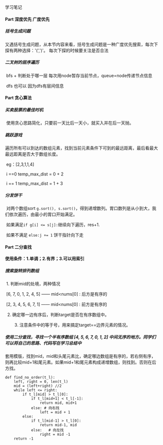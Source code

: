 学习笔记

#### Part 深度优先 广度优先

##### 括号生成问题

​	又遇括号生成问题，从本节内容来看，括号生成问题是一种广度优先搜索，每次下探有两种选择：'(',')'。 每次下探的时候要关注是否合法

##### 二叉树的层序遍历

​	bfs + 判断处于哪一层 每次用node暂存当前节点，queue=node传递节点信息

​	dfs 也可以 因为dfs有层间信息

#### Part 贪心算法

##### 买卖股票的最佳时机

​	使用贪心思路简化，只要前一天比后一天小，就买入并在后一天抛。

##### 跳跃游戏

​	遍历所有可以到达的数组元素，找到当前元素条件下可到的最远距离，最后看最大最远距离是否大于数组长度。

​	eg：[2,3,1,1,4] 

​			i ==0 temp_max_dist = 0 + 2

​			i == 1 temp_max_dist = 1 + 3

##### 分发饼干

​	对两个数组sort `g.sort(), s.sort()`，得到递增数列。胃口数列是从小到大，我们依次遍历，由最小的胃口开始满足。

​	如果满足`if g[i] <= s[j]:`继续向下遍历，res+1.

​	如果不满足 `else:j += 1`  饼干指针向下走

#### Part 二分查找

**使用条件：1.单调；2.有界；3.可以用索引**

##### 搜索旋转排列数组

​	1. 判断mid的处境，两种情况

​		[6, 7, 0, 1, 2, 4, 5]	——   mid<nums[0] : 后方是有序的

​		[2, 3, 4, 5, 6, 7, 1]	——   mid<nums[0] : 前方是有序的

2. 确定哪一边有序后，判断target是否在有序数组中。

 	3. 注意条件中的等于号，用来搞定target==边界元素的情况。

#####  使用二分查找，寻找一个半有序数组 [4, 5, 6, 7, 0, 1, 2] 中间无序的地方。同学们可以将自己的思路、代码写在学习总结中 

​	套用模版，找到mid，mid和头尾元素比，确定哪边数组是有序的，若右侧有序，则再比较mid+1和尾元素。如果mid+1和尾元素构成递增数组，则找到。否则在后方找。

```
def find_no_order(t_l):
	left, right = 0, len(t_l)
	mid = (left+right) //2
	while left <= right:
		if t_l[mid] > t_l[0]:
			if t_l[mid+1] < t_l[-1]:
				return mid, mid+1
			else: # 向右找
				left = mid + 1
		else:
			if t_l[mid-1] > t_l[0]:
				return mid-1, mid
			else:	# 向左找
				right = mid -1
	return -1
				
				
```

